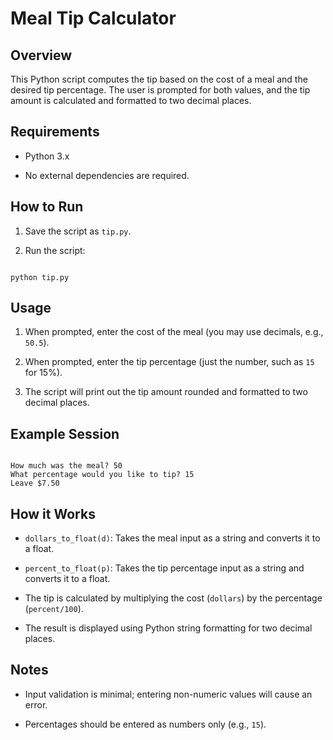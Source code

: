 # Meal Tip Calculator


## Overview

This Python script computes the tip based on the cost of a meal and the desired tip percentage. The user is prompted for both values, and the tip amount is calculated and formatted to two decimal places.

## Requirements

- Python 3.x

- No external dependencies are required.

## How to Run

1. Save the script as `tip.py`.

2. Run the script:

```

python tip.py

```

## Usage

1. When prompted, enter the cost of the meal (you may use decimals, e.g., `50.5`).

2. When prompted, enter the tip percentage (just the number, such as `15` for 15%).

3. The script will print out the tip amount rounded and formatted to two decimal places.

## Example Session

```

How much was the meal? 50
What percentage would you like to tip? 15
Leave $7.50

```

## How it Works

- `dollars_to_float(d)`: Takes the meal input as a string and converts it to a float.

- `percent_to_float(p)`: Takes the tip percentage input as a string and converts it to a float.

- The tip is calculated by multiplying the cost (`dollars`) by the percentage (`percent/100`).

- The result is displayed using Python string formatting for two decimal places.

## Notes

- Input validation is minimal; entering non-numeric values will cause an error.

- Percentages should be entered as numbers only (e.g., `15`).
